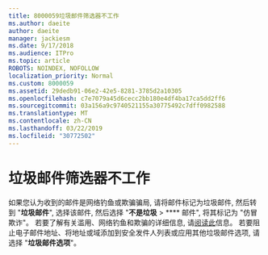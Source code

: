 ```yaml
---
title: 8000059垃圾邮件筛选器不工作
ms.author: daeite
author: daeite
manager: jackiesm
ms.date: 9/17/2018
ms.audience: ITPro
ms.topic: article
ROBOTS: NOINDEX, NOFOLLOW
localization_priority: Normal
ms.custom: 8000059
ms.assetid: 29dedb91-06e2-42e5-8281-3785d2a10305
ms.openlocfilehash: c7e7079a45d6cecc2bb180e4df4ba17ca5dd2ff6
ms.sourcegitcommit: 03a156a9c9740521155a30775492c7dff0982588
ms.translationtype: MT
ms.contentlocale: zh-CN
ms.lasthandoff: 03/22/2019
ms.locfileid: "30772502"
---
```

# <a name="spam-filter-not-working"></a>垃圾邮件筛选器不工作

如果您认为收到的邮件是网络钓鱼或欺骗骗局, 请将邮件标记为垃圾邮件, 然后转到 "**垃圾邮件**", 选择该邮件, 然后选择 "**不是垃圾** \> **** 邮件", 将其标记为 "仿冒欺诈"。 若要了解有关滥用、网络钓鱼和欺骗的详细信息, 请[阅读此](https://support.office.com/article/0d882ea5-eedc-4bed-aebc-079ffa1105a3)信息。 若要阻止电子邮件地址、将地址或域添加到安全发件人列表或应用其他垃圾邮件选项, 请选择 "**垃圾邮件选项**"。 
  

